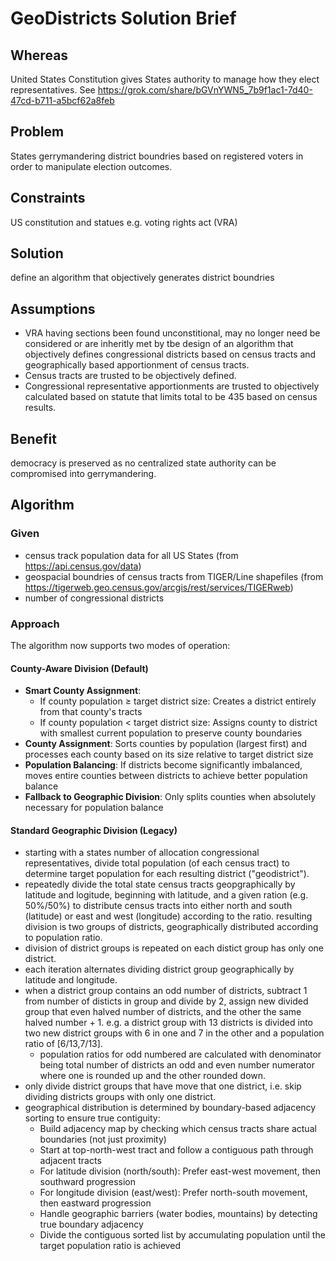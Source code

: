 # GeoDistricts Solution Brief

## Whereas
United States Constitution gives States authority to manage how they elect representatives.
See https://grok.com/share/bGVnYWN5_7b9f1ac1-7d40-47cd-b711-a5bcf62a8feb

## Problem  
States gerrymandering district boundries based on registered voters in order to manipulate election outcomes. 

## Constraints
US constitution and statues e.g. voting rights act (VRA)

## Solution
define an algorithm that objectively generates district boundries 

## Assumptions
- VRA having sections been found unconstitional, may no longer need be considered or are inheritly met by tbe design of an algorithm that objectively defines congressional districts based on census tracts and geographically based apportionment of census tracts.
- Census tracts are trusted to be objectively defined.
- Congressional representative apportionments are trusted to objectively calculated based on statute that limits total to be 435 based on census results.

## Benefit
democracy is preserved as no centralized state authority can be compromised into gerrymandering.

## Algorithm
### Given
- census track population data for all US States (from https://api.census.gov/data)
- geospacial boundries of census tracts from TIGER/Line shapefiles (from https://tigerweb.geo.census.gov/arcgis/rest/services/TIGERweb)  
- number of congressional districts 

### Approach
The algorithm now supports two modes of operation:

#### County-Aware Division (Default)
- **Smart County Assignment**: 
  - If county population ≥ target district size: Creates a district entirely from that county's tracts
  - If county population < target district size: Assigns county to district with smallest current population to preserve county boundaries
- **County Assignment**: Sorts counties by population (largest first) and processes each county based on its size relative to target district size
- **Population Balancing**: If districts become significantly imbalanced, moves entire counties between districts to achieve better population balance
- **Fallback to Geographic Division**: Only splits counties when absolutely necessary for population balance

#### Standard Geographic Division (Legacy)
- starting with a states number of allocation congressional representatives, divide total population (of each census tract) to determine target population for each resulting district ("geodistrict").
- repeatedly divide the total state census tracts geopgraphically by latitude and logitude, beginning with latitude, and a given ration (e.g. 50%/50%) to distribute census tracts into either north and south (latitude) or east and west (longitude) according to the ratio. resulting division is two groups of districts, geographically distributed according to population ratio.
- division of district groups is repeated on each distict group has only one district.
- each iteration alternates dividing district group geographically by latitude and longitude.
- when a district group contains an odd number of districts, subtract 1 from number of disticts in group and divide by 2, assign new divided group that even halved number of districts, and the other the same halved number + 1. e.g. a district group with 13 districts is divided into two new district groups with 6 in one and 7 in the other and a population ratio of [6/13,7/13].
    - population ratios for odd numbered are calculated with denominator being total number of districts an odd and even number numerator where one is rounded up and the other rounded down.
- only divide district groups that have move that one district, i.e. skip dividing districts groups with only one district. 
- geographical distribution is determined by boundary-based adjacency sorting to ensure true contiguity:
  - Build adjacency map by checking which census tracts share actual boundaries (not just proximity)
  - Start at top-north-west tract and follow a contiguous path through adjacent tracts
  - For latitude division (north/south): Prefer east-west movement, then southward progression
  - For longitude division (east/west): Prefer north-south movement, then eastward progression
  - Handle geographic barriers (water bodies, mountains) by detecting true boundary adjacency
  - Divide the contiguous sorted list by accumulating population until the target population ratio is achieved

